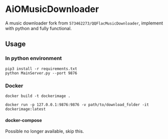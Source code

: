 # AiOMusicDownloader

A music downloader fork from `573462273/QQFlacMusicDownloader`, implement with python and fully functional.

## Usage

### In python environment

```shell
pip3 install -r requirements.txt
python MainServer.py --port 9876
```

### Docker

```shell
docker build -t dockerimage .

docker run -p 127.0.0.1:9876:9876 -v path/to/download_folder -it dockerimage:latest
```

#### docker-compose

Possible no longer available, skip this.
